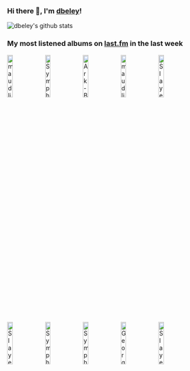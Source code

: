 ### Hi there 👋, I'm [dbeley](https://dbeley.ovh/en)!

![dbeley's github stats](https://github-readme-stats.vercel.app/api?username=dbeley)

### My most listened albums on [last.fm](https://www.last.fm/user/d_beley) in the last week

[<img src='https://lastfm.freetls.fastly.net/i/u/300x300/df6af6c82e4443aac367226216452227.jpg' width='16%' height='16%' alt='maudlin of the Well - Bath'>](https://www.last.fm/music/maudlin%2bof%2bthe%2bwell/bath)&nbsp;
[<img src='https://lastfm.freetls.fastly.net/i/u/300x300/2917d2fcf742bbb107af9af35dd107f3.png' width='16%' height='16%' alt='Symphony X - V: The New Mythology Suite'>](https://www.last.fm/music/symphony%2bx/v%253a%2bthe%2bnew%2bmythology%2bsuite)&nbsp;
[<img src='https://lastfm.freetls.fastly.net/i/u/300x300/0d92a52b147145bbbbb6c8244c1b6947.jpg' width='16%' height='16%' alt='Ark - Burn the Sun'>](https://www.last.fm/music/ark/burn%2bthe%2bsun)&nbsp;
[<img src='https://lastfm.freetls.fastly.net/i/u/300x300/9f23045f6a7d44ac8276c872203ab48c.jpg' width='16%' height='16%' alt='maudlin of the Well - Leaving Your Body Map'>](https://www.last.fm/music/maudlin%2bof%2bthe%2bwell/leaving%2byour%2bbody%2bmap)&nbsp;
[<img src='https://lastfm.freetls.fastly.net/i/u/300x300/350cf157e4860e5ef0a9abf6cccef024.jpg' width='16%' height='16%' alt='Slayer - Reign in Blood'>](https://www.last.fm/music/slayer/reign%2bin%2bblood)&nbsp;
<br>
[<img src='https://lastfm.freetls.fastly.net/i/u/300x300/ea16ee8d8dca0481359cfe828b083ef7.png' width='16%' height='16%' alt='Slayer - South of Heaven'>](https://www.last.fm/music/slayer/south%2bof%2bheaven)&nbsp;
[<img src='https://lastfm.freetls.fastly.net/i/u/300x300/24ec316ccff54fc51889fdf8e8f29ce3.png' width='16%' height='16%' alt='Symphony X - Paradise Lost'>](https://www.last.fm/music/symphony%2bx/paradise%2blost)&nbsp;
[<img src='https://lastfm.freetls.fastly.net/i/u/300x300/d0a7d513bcef082bdc143b6bbaabcb1b.png' width='16%' height='16%' alt='Symphony X - The Odyssey'>](https://www.last.fm/music/symphony%2bx/the%2bodyssey)&nbsp;
[<img src='https://lastfm.freetls.fastly.net/i/u/300x300/c4fa07c5ae1b4b18a15a03f6e4ec8bd7.jpg' width='16%' height='16%' alt='Georges Brassens - Les 100 plus belles chansons'>](https://www.last.fm/music/georges%2bbrassens/les%2b100%2bplus%2bbelles%2bchansons)&nbsp;
[<img src='https://lastfm.freetls.fastly.net/i/u/300x300/81ac45ecc23c4cf6aaf033eb54f7c09d.png' width='16%' height='16%' alt='Slayer - Seasons in the Abyss'>](https://www.last.fm/music/slayer/seasons%2bin%2bthe%2babyss)&nbsp;
<br>
